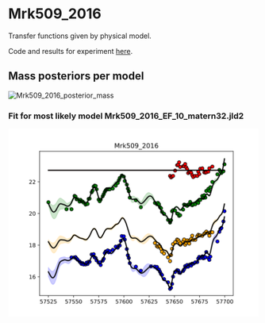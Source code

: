 # Mrk509_2016

Transfer functions given by physical model.

Code and results for experiment [here](Real/Mrk509/2016/Experiment1/).

## Mass posteriors per model

![Mrk509_2016_posterior_mass](Real/Mrk509/2016/results/posteriors.svg)



### Fit for most likely model Mrk509_2016_EF_10_matern32.jld2

![Mrk509_2016_EF_10_matern32_fit](Real/Mrk509/2016/bestfit.svg)


